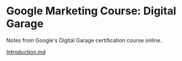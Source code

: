 # Google Marketing Course: Digital Garage

Notes from Google's Digital Garage certification course online.

[Introduction.md](/Introduction.md)